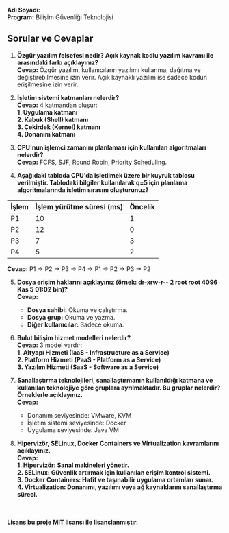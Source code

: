 **Adı Soyadı:**
<br>
**Program:** Bilişim Güvenliği Teknolojisi  

## Sorular ve Cevaplar

1. **Özgür yazılım felsefesi nedir? Açık kaynak kodlu yazılım kavramı ile arasındaki farkı açıklayınız?**  
   **Cevap:** Özgür yazılım, kullanıcıların yazılımı kullanma, dağıtma ve değiştirebilmesine izin verir. Açık kaynaklı yazılım ise sadece kodun erişilmesine izin verir.

2. **İşletim sistemi katmanları nelerdir?**  
   **Cevap:** 4 katmandan oluşur:  
   **1. Uygulama katmanı**
   <br>
   **2. Kabuk (Shell) katmanı**
   <br>
   **3. Çekirdek (Kernel) katmanı**
   <br>
   **4. Donanım katmanı**

4. **CPU'nun işlemci zamanını planlaması için kullanılan algoritmaları nelerdir?**  
   **Cevap:** FCFS, SJF, Round Robin, Priority Scheduling.

5. **Aşağıdaki tabloda CPU'da işletilmek üzere bir kuyruk tablosu verilmiştir. Tablodaki bilgiler kullanılarak q=5 için planlama algoritmalarında işletim sırasını oluşturunuz?**

| İşlem | İşlem yürütme süresi (ms) | Öncelik |
|-------|---------------------------|---------|
| P1    | 10                        | 1       |
| P2    | 12                        | 0       |
| P3    | 7                         | 3       |
| P4    | 5                         | 2       |

**Cevap:** P1 → P2 → P3 → P4 → P1 → P2 → P3 → P2

5. **Dosya erişim haklarını açıklayınız (örnek: dr-xrw-r-- 2 root root 4096 Kas 5 01:02 bin)?**  
   **Cevap:**  
   - **Dosya sahibi:** Okuma ve çalıştırma.  
   - **Dosya grup:** Okuma ve yazma.  
   - **Diğer kullanıcılar:** Sadece okuma.

6. **Bulut bilişim hizmet modelleri nelerdir?**  
   **Cevap:** 3 model vardır:  
   **1. Altyapı Hizmeti (IaaS - Infrastructure as a Service)**  
   **2. Platform Hizmeti (PaaS - Platform as a Service)**  
   **3. Yazılım Hizmeti (SaaS - Software as a Service)**  

7. **Sanallaştırma teknolojileri, sanallaştırmanın kullanıldığı katmana ve kullanılan teknolojiye göre gruplara ayrılmaktadır. Bu gruplar nelerdir? Örneklerle açıklayınız.**  
   **Cevap:**  
   - Donanım seviyesinde: VMware, KVM  
   - İşletim sistemi seviyesinde: Docker  
   - Uygulama seviyesinde: Java VM  

8. **Hipervizör, SELinux, Docker Containers ve Virtualization kavramlarını açıklayınız.**  
   **Cevap:**  
   **1. Hipervizör: Sanal makineleri yönetir.**  
   **2. SELinux: Güvenlik artırmak için kullanılan erişim kontrol sistemi.**  
   **3. Docker Containers: Hafif ve taşınabilir uygulama ortamları sunar.**  
   **4. Virtualization: Donanımı, yazılımı veya ağ kaynaklarını sanallaştırma süreci.**

<br><br>
**Lisans bu proje MIT lisansı ile lisanslanmıştır.**

